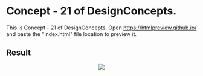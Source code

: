 Concept - 21 of DesignConcepts.
==============================

This is Concept - 21 of DesignConcepts.
Open https://htmlpreview.github.io/ and paste the "index.html" file location to preview it.

Result
-----------
<p align="center">
  <img src="c21.png"/>
</p>
